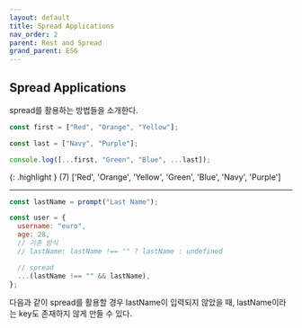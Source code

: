 ```yaml
---
layout: default
title: Spread Applications
nav_order: 2
parent: Rest and Spread
grand_parent: ES6
---
```


## Spread Applications

spread를 활용하는 방법들을 소개한다.

```js
const first = ["Red", "Orange", "Yellow"];

const last = ["Navy", "Purple"];

console.log([...first, "Green", "Blue", ...last]);
```

{: .highlight }
(7) ['Red', 'Orange', 'Yellow', 'Green', 'Blue', 'Navy', 'Purple']

---

```js
const lastName = prompt("Last Name");

const user = {
  username: "euro",
  age: 28,
  // 기존 방식
  // lastName: lastName !== "" ? lastName : undefined

  // spread
  ...(lastName !== "" && lastName),
};
```

다음과 같이 spread를 활용할 경우 lastName이 입력되지 않았을 때, lastName이라는 key도 존재하지 않게 만들 수 있다.
